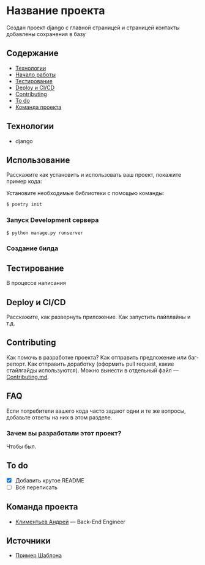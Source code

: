 # Название проекта
Создан проект django с главной страницей и страницей контакты добавлены сохранения в базу

## Содержание
- [Технологии](#технологии)
- [Начало работы](#начало-работы)
- [Тестирование](#тестирование)
- [Deploy и CI/CD](#deploy-и-ci/cd)
- [Contributing](#contributing)
- [To do](#to-do)
- [Команда проекта](#команда-проекта)

## Технологии
- django


## Использование
Расскажите как установить и использовать ваш проект, покажите пример кода:

Установите необходимые библиотеки с помощью команды:
```sh
$ poetry init
```

### Запуск Development сервера
```sh
$ python manage.py runserver  
```
### Создание билда


## Тестирование
В процессе написания

## Deploy и CI/CD
Расскажите, как развернуть приложение. Как запустить пайплайны и т.д.

## Contributing
Как помочь в разработке проекта? Как отправить предложение или баг-репорт. Как отправить доработку (оформить pull request, какие стайлгайды используются). Можно вынести в отдельный файл — [Contributing.md](./CONTRIBUTING.md).

## FAQ 
Если потребители вашего кода часто задают одни и те же вопросы, добавьте ответы на них в этом разделе.

### Зачем вы разработали этот проект?
Чтобы был.

## To do
- [x] Добавить крутое README
- [ ] Всё переписать

## Команда проекта
- [Климентьев Андрей](https://sky.pro/) — Back-End Engineer

## Источники
- [Пример Шаблона](https://gist.github.com/bzvyagintsev/0c4adf4403d4261808d75f9576c814c2) 
